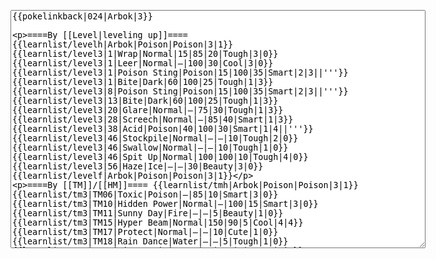 </p><textarea readonly="" accesskey="," id="wpTextbox1" cols="80" rows="25" style="" class="mw-editfont-monospace" lang="en" dir="ltr" name="wpTextbox1">{{pokelinkback|024|Arbok|3}}

====By [[Level|leveling up]]====
{{learnlist/levelh|Arbok|Poison|Poison|3|1}}
{{learnlist/level3|1|Wrap|Normal|15|85|20|Tough|3|0}}
{{learnlist/level3|1|Leer|Normal|—|100|30|Cool|3|0}}
{{learnlist/level3|1|Poison Sting|Poison|15|100|35|Smart|2|3||'''}}
{{learnlist/level3|1|Bite|Dark|60|100|25|Tough|1|3}}
{{learnlist/level3|8|Poison Sting|Poison|15|100|35|Smart|2|3||'''}}
{{learnlist/level3|13|Bite|Dark|60|100|25|Tough|1|3}}
{{learnlist/level3|20|Glare|Normal|—|75|30|Tough|1|3}}
{{learnlist/level3|28|Screech|Normal|—|85|40|Smart|1|3}}
{{learnlist/level3|38|Acid|Poison|40|100|30|Smart|1|4||'''}}
{{learnlist/level3|46|Stockpile|Normal|—|—|10|Tough|2|0}}
{{learnlist/level3|46|Swallow|Normal|—|—|10|Tough|1|0}}
{{learnlist/level3|46|Spit Up|Normal|100|100|10|Tough|4|0}}
{{learnlist/level3|56|Haze|Ice|—|—|30|Beauty|3|0}}
{{learnlist/levelf|Arbok|Poison|Poison|3|1}}

====By [[TM]]/[[HM]]====
{{learnlist/tmh|Arbok|Poison|Poison|3|1}}
{{learnlist/tm3|TM06|Toxic|Poison|—|85|10|Smart|3|0}}
{{learnlist/tm3|TM10|Hidden Power|Normal|—|100|15|Smart|3|0}}
{{learnlist/tm3|TM11|Sunny Day|Fire|—|—|5|Beauty|1|0}}
{{learnlist/tm3|TM15|Hyper Beam|Normal|150|90|5|Cool|4|4}}
{{learnlist/tm3|TM17|Protect|Normal|—|—|10|Cute|1|0}}
{{learnlist/tm3|TM18|Rain Dance|Water|—|—|5|Tough|1|0}}
{{learnlist/tm3|TM19|Giga Drain|Grass|60|100|5|Smart|2|1}}
{{learnlist/tm3|TM21|Frustration|Normal|—|100|20|Cute|1|0}}
{{learnlist/tm3|TM23|Iron Tail|Steel|100|75|15|Cool|1|4}}
{{learnlist/tm3|TM26|Earthquake|Ground|100|100|10|Tough|1|3}}
{{learnlist/tm3|TM27|Return|Normal|—|100|20|Cute|1|0}}
{{learnlist/tm3|TM28|Dig|Ground|60|100|10|Smart|1|0}}
{{learnlist/tm3|TM32|Double Team|Normal|—|—|15|Cool|2|0}}
{{learnlist/tm3|TM36|Sludge Bomb|Poison|90|100|10|Tough|2|1||'''}}
{{learnlist/tm3|TM41|Torment|Dark|—|100|15|Tough|2|0}}
{{learnlist/tm3|TM42|Facade|Normal|70|100|20|Cute|2|0}}
{{learnlist/tm3|TM43|Secret Power|Normal|70|100|20|Smart|1|0}}
{{learnlist/tm3|TM44|Rest|Psychic|—|—|10|Cute|2|0}}
{{learnlist/tm3|TM45|Attract|Normal|—|100|15|Cute|2|0}}
{{learnlist/tm3|TM46|Thief|Dark|40|100|10|Tough|1|0}}
{{learnlist/tm3|TM49|Snatch|Dark|—|—|10|Smart|2|1}}
{{learnlist/tm3|HM04|Strength|Normal|80|100|15|Tough|2|1}}
{{learnlist/tmf|Arbok|Poison|Poison|3|1}}

====By {{pkmn|breeding}}====
{{learnlist/breedh|Arbok|Poison|Poison|3|1}}
{{learnlist/breed3|{{MSP/3|215|Sneasel}}|Beat Up|Dark|10|100|10|Smart|2|1}}
{{learnlist/breed3|{{MSP/3|336|Seviper}}|Poison Fang|Poison|50|100|15|Smart|3|0||'''}}
{{learnlist/breed3|{{MSP/3|019|Rattata}}{{MSP/3|020|Raticate}}{{MSP/3|128|Tauros}}{{MSP/3|197|Umbreon}}{{MSP/3|206|Dunsparce}}{{MSP/3|252|Treecko}}&lt;br>{{MSP/3|253|Grovyle}}{{MSP/3|254|Sceptile}}{{MSP/3|335|Zangoose}}|Pursuit|Dark|40|100|20|Smart|2|1}}
{{learnlist/breed3|{{MSP/3|025|Pikachu}}{{MSP/3|026|Raichu}}{{MSP/3|147|Dratini}}{{MSP/3|148|Dragonair}}{{MSP/3|149|Dragonite}}{{MSP/3|161|Sentret}}&lt;br>{{MSP/3|162|Furret}}{{MSP/3|194|Wooper}}{{MSP/3|195|Quagsire}}{{MSP/3|252|Treecko}}{{MSP/3|253|Grovyle}}{{MSP/3|254|Sceptile}}|Slam|Normal|80|75|20|Tough|2|1}}
{{learnlist/breed3|{{MSP/3|206|Dunsparce}}|Spite|Ghost|—|100|10|Tough|1|0}}
{{learnlist/breedf|Arbok|Poison|Poison|3|1}}

====By [[Move Tutor|tutoring]]====
{{learnlist/tutorh|Arbok|Poison|Poison|3|1}}
{{learnlist/tutor3|Body Slam|Normal|85|100|15|Tough|1|4|||yes|yes|yes}}
{{learnlist/tutor3|Double-Edge|Normal|120|100|15|Tough|6|0|||yes|yes|yes}}
{{learnlist/tutor3|Endure|Normal|—|—|10|Tough|2|0|||no|yes|no}}
{{learnlist/tutor3|Mimic|Normal|—|—|10|Cute|1|0|||yes|yes|yes}}
{{learnlist/tutor3|Rock Slide|Rock|75|90|10|Tough|1|3|||yes|yes|no}}
{{learnlist/tutor3|Sleep Talk|Normal|—|—|10|Cute|3|0|||no|yes|no}}
{{learnlist/tutor3|Snore|Normal|40|100|15|Cute|4|0|||no|yes|no}}
{{learnlist/tutor3|Substitute|Normal|—|—|10|Smart|2|0|||yes|yes|yes}}
{{learnlist/tutor3|Swagger|Normal|—|90|15|Cute|2|0|||no|yes|yes}}
{{learnlist/tutorf|Arbok|Poison|Poison|3|1}}

====By a prior [[evolution]]====
{{Learnlist/prevoh|Arbok|Poison|Poison|3|1}}
{{Learnlist/prevo3null}}
{{Learnlist/prevof|Arbok|Poison|Poison|3|1}}

====Special moves====
{{Shadow moves|024|33|Shadow Half|Shadow Rush|--|--|Refresh|Normal|Sludge Bomb|Poison|Glare|Normal|Bite|Dark|XD|poison|poison}}

[[it:Arbok/Mosse apprese in terza generazione]]
[[zh:阿柏怪/第三世代招式表]]
